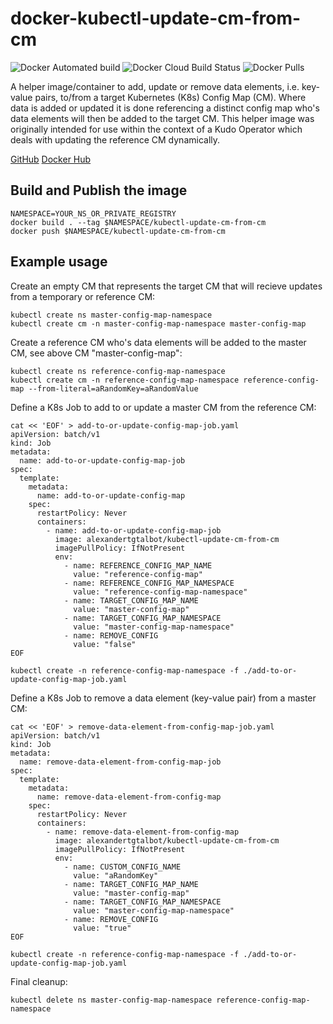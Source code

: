# docker-kubectl-update-cm-from-cm

![Docker Automated build](https://img.shields.io/docker/automated/alexandertgtalbot/kubectl-update-cm-from-cm)
![Docker Cloud Build Status](https://img.shields.io/docker/cloud/build/alexandertgtalbot/kubectl-update-cm-from-cm)
![Docker Pulls](https://img.shields.io/docker/pulls/alexandertgtalbot/kubectl-update-cm-from-cm)

A helper image/container to add, update or remove data elements, i.e. key-value pairs, to/from a target Kubernetes (K8s) Config Map (CM). Where data is added or updated it is done referencing a distinct config map who's data elements will then be added to the target CM. This helper image was originally intended for use within the context of a Kudo Operator which deals with updating the reference CM dynamically.

[GitHub](https://github.com/alexandertgtalbot/docker-kubectl-update-cm-from-cm)
[Docker Hub](https://hub.docker.com/repository/docker/alexandertgtalbot/kubectl-update-cm-from-cm)

## Build and Publish the image
```
NAMESPACE=YOUR_NS_OR_PRIVATE_REGISTRY
docker build . --tag $NAMESPACE/kubectl-update-cm-from-cm
docker push $NAMESPACE/kubectl-update-cm-from-cm 
```

## Example usage
Create an empty CM that represents the target CM that will recieve updates from a temporary or reference CM:
```
kubectl create ns master-config-map-namespace
kubectl create cm -n master-config-map-namespace master-config-map
```

Create a reference CM who's data elements will be added to the master CM, see above CM "master-config-map":
```
kubectl create ns reference-config-map-namespace
kubectl create cm -n reference-config-map-namespace reference-config-map --from-literal=aRandomKey=aRandomValue
```

Define a K8s Job to add to or update a master CM from the reference CM:
```
cat << 'EOF' > add-to-or-update-config-map-job.yaml
apiVersion: batch/v1
kind: Job
metadata:
  name: add-to-or-update-config-map-job
spec:
  template:
    metadata:
      name: add-to-or-update-config-map
    spec:
      restartPolicy: Never
      containers:
        - name: add-to-or-update-config-map-job
          image: alexandertgtalbot/kubectl-update-cm-from-cm
          imagePullPolicy: IfNotPresent
          env:
            - name: REFERENCE_CONFIG_MAP_NAME
              value: "reference-config-map"
            - name: REFERENCE_CONFIG_MAP_NAMESPACE
              value: "reference-config-map-namespace"
            - name: TARGET_CONFIG_MAP_NAME
              value: "master-config-map"
            - name: TARGET_CONFIG_MAP_NAMESPACE
              value: "master-config-map-namespace"
            - name: REMOVE_CONFIG
              value: "false"
EOF

kubectl create -n reference-config-map-namespace -f ./add-to-or-update-config-map-job.yaml
```

Define a K8s Job to remove a data element (key-value pair) from a master CM:
```
cat << 'EOF' > remove-data-element-from-config-map-job.yaml
apiVersion: batch/v1
kind: Job
metadata:
  name: remove-data-element-from-config-map-job
spec:
  template:
    metadata:
      name: remove-data-element-from-config-map
    spec:
      restartPolicy: Never
      containers:
        - name: remove-data-element-from-config-map
          image: alexandertgtalbot/kubectl-update-cm-from-cm
          imagePullPolicy: IfNotPresent
          env:
            - name: CUSTOM_CONFIG_NAME
              value: "aRandomKey"
            - name: TARGET_CONFIG_MAP_NAME
              value: "master-config-map"
            - name: TARGET_CONFIG_MAP_NAMESPACE
              value: "master-config-map-namespace"
            - name: REMOVE_CONFIG
              value: "true"
EOF

kubectl create -n reference-config-map-namespace -f ./add-to-or-update-config-map-job.yaml
```

Final cleanup:
```
kubectl delete ns master-config-map-namespace reference-config-map-namespace
```